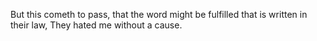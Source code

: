 But this cometh to pass, that the word might be fulfilled that is written in their law, They hated me without a cause.
